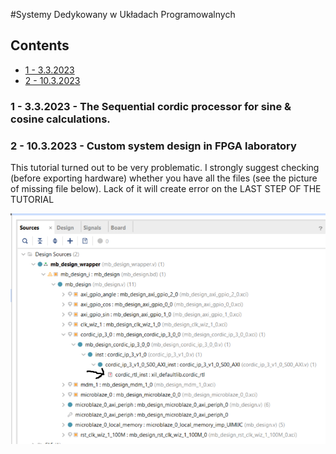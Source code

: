 #Systemy Dedykowany w Układach Programowalnych 
## Contents
<!-- toc -->
- [1 - 3.3.2023](#1)
- [2 - 10.3.2023](#2)
<!-- tocstop -->

### 1 - 3.3.2023 - The Sequential cordic processor for sine & cosine calculations.

### 2 - 10.3.2023 - Custom system design in FPGA laboratory

This tutorial turned out to be very problematic. I strongly suggest checking (before exporting hardware) whether you have all the files (see the picture of missing file below). Lack of it will create error on the LAST STEP OF THE TUTORIAL

![A picture showing error causing lack of cortex file](/README_Pictures/Lab2_bad_file.png?raw=true "Missing cordic_ftl")
